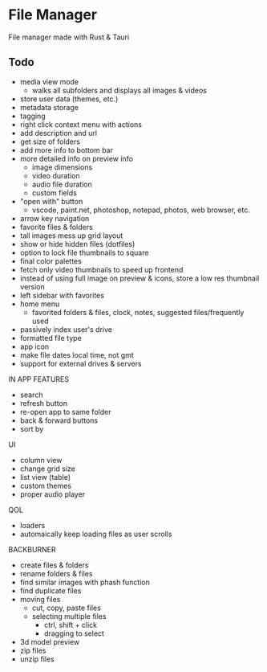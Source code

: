 # File Manager

File manager made with Rust & Tauri

## Todo

- media view mode
  - walks all subfolders and displays all images & videos 
- store user data (themes, etc.)
- metadata storage
- tagging
- right click context menu with actions
- add description and url
- get size of folders
- add more info to bottom bar
- more detailed info on preview info
  - image dimensions
  - video duration
  - audio file duration
  - custom fields
- "open with" button
  - vscode, paint.net, photoshop, notepad, photos, web browser, etc.
- arrow key navigation
- favorite files & folders
- tall images mess up grid layout
- show or hide hidden files (dotfiles)
- option to lock file thumbnails to square
- final color palettes
- fetch only video thumbnails to speed up frontend
- instead of using full image on preview & icons, store a low res thumbnail version
- left sidebar with favorites
- home menu
  - favorited folders & files, clock, notes, suggested files/frequently used
- passively index user's drive
- formatted file type
- app icon
- make file dates local time, not gmt
- support for external drives & servers


IN APP FEATURES
- search
- refresh button
- re-open app to same folder
- back & forward buttons
- sort by

UI
- column view
- change grid size
- list view (table)
- custom themes
- proper audio player


QOL
- loaders
- automaically keep loading files as user scrolls



BACKBURNER
- create files & folders
- rename folders & files
- find similar images with phash function
- find duplicate files
- moving files
  - cut, copy, paste files
  - selecting multiple files
    - ctrl, shift + click
    - dragging to select
- 3d model preview
- zip files
- unzip files
